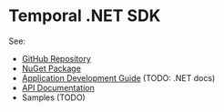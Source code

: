 
# Temporal .NET SDK

See:

* [GitHub Repository](https://github.com/temporalio/sdk-dotnet)
* [NuGet Package](https://www.nuget.org/packages/Temporalio)
* [Application Development Guide](https://docs.temporal.io/application-development) (TODO: .NET docs)
* [API Documentation](/api)
* Samples (TODO)